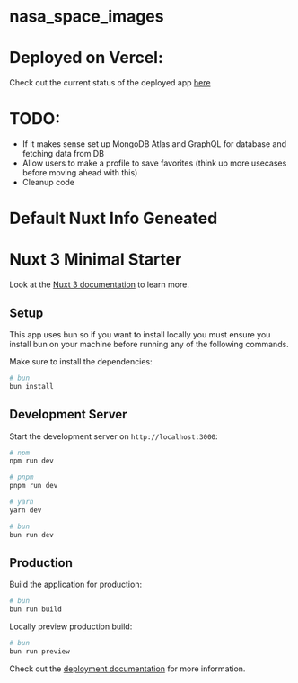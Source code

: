 # nasa_space_images

# Deployed on Vercel:
Check out the current status of the deployed app [here](https://deep-space-seven.vercel.app/)

# TODO: 

- If it makes sense set up MongoDB Atlas and GraphQL for database and fetching data from DB
- Allow users to make a profile to save favorites (think up more usecases before moving ahead with this)
- Cleanup code

# Default Nuxt Info Geneated
# Nuxt 3 Minimal Starter

Look at the [Nuxt 3 documentation](https://nuxt.com/docs/getting-started/introduction) to learn more.

## Setup

This app uses bun so if you want to install locally you must ensure you install bun on your machine before running any of the following commands.

Make sure to install the dependencies:

```bash
# bun
bun install
```

## Development Server

Start the development server on `http://localhost:3000`:

```bash
# npm
npm run dev

# pnpm
pnpm run dev

# yarn
yarn dev

# bun
bun run dev
```

## Production

Build the application for production:

```bash
# bun
bun run build
```

Locally preview production build:

```bash
# bun
bun run preview
```

Check out the [deployment documentation](https://nuxt.com/docs/getting-started/deployment) for more information.
